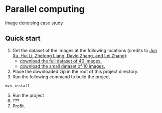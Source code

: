 # Parallel computing

Image denoising case study

## Quick start
1. Get the dataset of the images at the following locations (credits to [Jun Xu, Hui Li, Zhetong Liang, David Zhang, and Lei Zhang](https://github.com/csjunxu/PolyU-Real-World-Noisy-Images-Dataset)):
   * [download the full dataset of 40 images.](https://drive.google.com/open?id=1Q1auaG0Q5nF1OtI9R38gl6mTZj4LNCnX)
   * [download the small dataset of 10 images.](https://drive.google.com/open?id=14A-5QL8F2A7fe0dP-aVmvF7Yb3BtPIbt)
2. Place the downloaded zip in the root of this project directory.
3. Run the following command to build the project
```bash
mvn install
```
5. Run the project
6. ???
7. Profit.